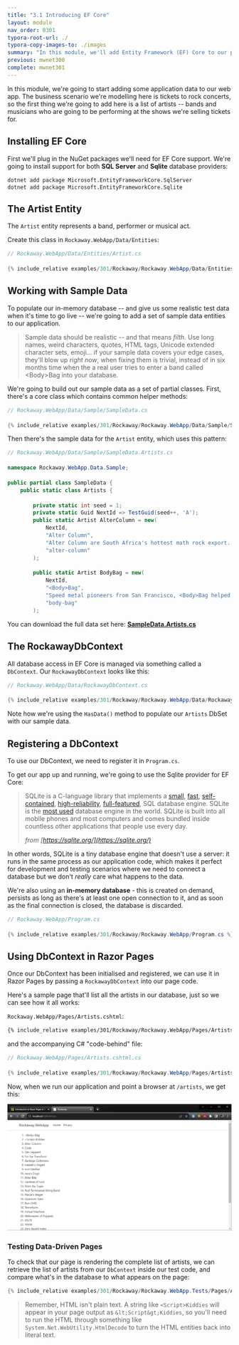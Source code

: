 ```yaml
---
title: "3.1 Introducing EF Core"
layout: module
nav_order: 0301
typora-root-url: ./
typora-copy-images-to: ./images
summary: "In this module, we'll add Entity Framework (EF) Core to our project and create our first entity."
previous: mwnet300
complete: mwnet301
---
```


In this module, we're going to start adding some application data to our web app. The business scenario we're modelling here is tickets to rock concerts, so the first thing we're going to add here is a list of artists -- bands and musicians who are going to be performing at the shows we're selling tickets for.

## Installing EF Core

First we'll plug in the NuGet packages we'll need for EF Core support. We're going to install support for both **SQL Server** and **Sqlite** database providers:

```
dotnet add package Microsoft.EntityFrameworkCore.SqlServer
dotnet add package Microsoft.EntityFrameworkCore.Sqlite
```

## The Artist Entity

The `Artist` entity represents a band, performer or musical act. 

Create this class in `Rockaway.WebApp/Data/Entities`:

```csharp
// Rockaway.WebApp/Data/Entities/Artist.cs

{% include_relative examples/301/Rockaway/Rockaway.WebApp/Data/Entities/Artist.cs %}
```

## Working with Sample Data

To populate our in-memory database -- and give us some realistic test data when it's time to go live -- we're going to add a set of sample data entities to our application.

> Sample data should be realistic -- and that means *filth*. Use long names, weird characters, quotes, HTML tags, Unicode extended character sets, emoji... if your sample data covers your edge cases, they'll blow up *right now*, when fixing them is trivial, instead of in six months time when the a real user tries to enter a band called \<Body\>Bag into your database.

We're going to build out our sample data as a set of partial classes. First, there's a core class which contains common helper methods:

```csharp
// Rockaway.WebApp/Data/Sample/SampleData.cs

{% include_relative examples/301/Rockaway/Rockaway.WebApp/Data/Sample/SampleData.cs %}
```

Then there's the sample data for the `Artist` entity, which uses this pattern:

```csharp
// Rockaway.WebApp/Data/Sample/SampleData.Artists.cs

namespace Rockaway.WebApp.Data.Sample;

public partial class SampleData {
	public static class Artists {

		private static int seed = 1;
		private static Guid NextId => TestGuid(seed++, 'A');
		public static Artist AlterColumn = new(
			NextId,
			"Alter Column",
			"Alter Column are South Africa's hottest math rock export. Founded in Cape Town in 2021, their debut album \"Drop Table Mountain\" was nominated for four Grammy awards.",
			"alter-column"
		);

		public static Artist BodyBag = new(
			NextId,
			"<Body>Bag",
			"Speed metal pioneers from San Francisco, <Body>Bag helped define the “web rock” sound in the early 2020s.",
			"body-bag"
		);    
```

You can download the full data set here: **[SampleData.Artists.cs](examples/301/Rockaway/Rockaway.WebApp/Data/Sample/SampleData.Artists.cs)**

## The RockawayDbContext

All database access in EF Core is managed via something called a `DbContext`. Our `RockawayDbContext` looks like this:

```csharp
// Rockaway.WebApp/Data/RockawayDbContext.cs

{% include_relative examples/301/Rockaway/Rockaway.WebApp/Data/RockawayDbContext.cs %}
```

Note how we're using the `HasData()` method to populate our `Artists` DbSet with our sample data.

## Registering a DbContext

To use our DbContext, we need to register it in `Program.cs`.

To get our app up and running, we're going to use the Sqlite provider for EF Core:

> SQLite is a C-language library that implements a [small](https://sqlite.org/footprint.html), [fast](https://sqlite.org/fasterthanfs.html), [self-contained](https://sqlite.org/selfcontained.html), [high-reliability](https://sqlite.org/hirely.html), [full-featured](https://sqlite.org/fullsql.html), SQL database engine. SQLite is the [most used](https://sqlite.org/mostdeployed.html) database engine in the world. SQLite is built into all mobile phones and most computers and comes bundled inside countless other applications that people use every day.
>
> *from [https://sqlite.org/](https://sqlite.org/)*

In other words, SQLite is a tiny database engine that doesn't use a server: it runs in the same process as our application code, which makes it perfect for development and testing scenarios where we need to connect a database but we don't *really* care what happens to the data.

We're also using an **in-memory database** - this is created on demand, persists as long as there's at least one open connection to it, and as soon as the final connection is closed, the database is discarded.

```csharp
// Rockaway.WebApp/Program.cs

{% include_relative examples/301/Rockaway/Rockaway.WebApp/Program.cs %}
```

## Using DbContext in Razor Pages

Once our DbContext has been initialised and registered, we can use it in Razor Pages by passing a `RockawayDbContext` into our page code.

Here's a sample page that'll list all the artists in our database, just so we can see how it all works:

`Rockaway.WebApp/Pages/Artists.cshtml`:

```html
{% include_relative examples/301/Rockaway/Rockaway.WebApp/Pages/Artists.cshtml %}
```

and the accompanying C# "code-behind" file:

```csharp
// Rockaway.WebApp/Pages/Artists.cshtml.cs

{% include_relative examples/301/Rockaway/Rockaway.WebApp/Pages/Artists.cshtml.cs %}
```

Now, when we run our application and point a browser at `/artists`, we get this:

![image-20231013224407314](images/image-20231013224407314.png)

### Testing Data-Driven Pages

To check that our page is rendering the complete list of artists, we can retrieve the list of artists from our `DbContext` inside our test code, and compare what's in the database to what appears on the page:

```csharp
{% include_relative examples/301/Rockaway/Rockaway.WebApp.Tests/Pages/ArtistTests.cs %}
```

> Remember, HTML isn't plain text. A string like `<Script>Kiddies` will appear in your page output as `&lt;Script&gt;Kiddies`, so you'll need to run the HTML through something like `System.Net.WebUtility.HtmlDecode` to turn the HTML entities back into literal text.





















